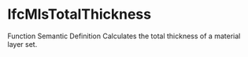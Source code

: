 # IfcMlsTotalThickness

Function Semantic Definition
Calculates the total thickness of a material layer set.
